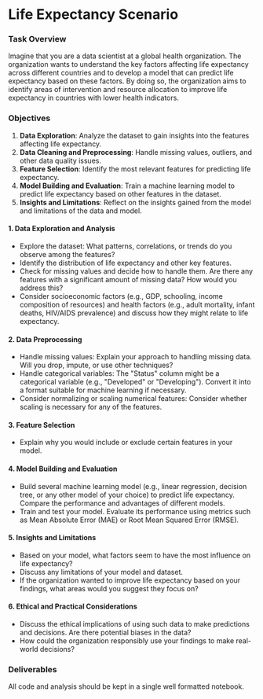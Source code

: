 # Life Expectancy Scenario

### Task Overview

Imagine that you are a data scientist at a global health organization. The organization wants to understand the key factors affecting life expectancy across different countries and to develop a model that can predict life expectancy based on these factors. By doing so, the organization aims to identify areas of intervention and resource allocation to improve life expectancy in countries with lower health indicators.

### Objectives
1. **Data Exploration**: Analyze the dataset to gain insights into the features affecting life expectancy.
2. **Data Cleaning and Preprocessing**: Handle missing values, outliers, and other data quality issues.
3. **Feature Selection**: Identify the most relevant features for predicting life expectancy.
4. **Model Building and Evaluation**: Train a machine learning model to predict life expectancy based on other features in the dataset.
5. **Insights and Limitations**: Reflect on the insights gained from the model and limitations of the data and model.

#### 1. Data Exploration and Analysis
- Explore the dataset: What patterns, correlations, or trends do you observe among the features?
- Identify the distribution of life expectancy and other key features.
- Check for missing values and decide how to handle them. Are there any features with a significant amount of missing data? How would you address this?
- Consider socioeconomic factors (e.g., GDP, schooling, income composition of resources) and health factors (e.g., adult mortality, infant deaths, HIV/AIDS prevalence) and discuss how they might relate to life expectancy.

#### 2. Data Preprocessing
- Handle missing values: Explain your approach to handling missing data. Will you drop, impute, or use other techniques?
- Handle categorical variables: The "Status" column might be a categorical variable (e.g., "Developed" or "Developing"). Convert it into a format suitable for machine learning if necessary.
- Consider normalizing or scaling numerical features: Consider whether scaling is necessary for any of the features.

#### 3. Feature Selection
- Explain why you would include or exclude certain features in your model.

#### 4. Model Building and Evaluation
- Build several machine learning model (e.g., linear regression, decision tree, or any other model of your choice) to predict life expectancy. Compare the performance and advantages of different models.
- Train and test your model. Evaluate its performance using metrics such as Mean Absolute Error (MAE) or Root Mean Squared Error (RMSE).

#### 5. Insights and Limitations
- Based on your model, what factors seem to have the most influence on life expectancy?
- Discuss any limitations of your model and dataset.
- If the organization wanted to improve life expectancy based on your findings, what areas would you suggest they focus on?

#### 6. Ethical and Practical Considerations
- Discuss the ethical implications of using such data to make predictions and decisions. Are there potential biases in the data?
- How could the organization responsibly use your findings to make real-world decisions?

### Deliverables

All code and analysis should be kept in a single well formatted notebook.